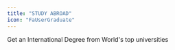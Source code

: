 ```yaml
---
title: "STUDY ABROAD"
icon: "FaUserGraduate"
---
```


Get an International Degree from World's top universities

